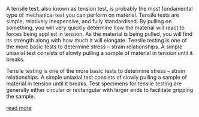  A tensile test, also known as tension test, is probably the most fundamental type of mechanical test you can perform on material. Tensile tests are simple, relatively inexpensive, and fully standardised. By pulling on something, you will very quickly determine how the material will react to forces being applied in tension. As the material is being pulled, you will find its strength along with how much it will elongate. Tensile testing is one of the more basic tests to determine stress – strain relationships. A simple uniaxial test consists of slowly pulling a sample of material in tension until it breaks.

Tensile testing is one of the more basic tests to determine stress – strain relationships. A simple uniaxial test consists of slowly pulling a sample of material in tension until it breaks. Test specimens for tensile testing are generally either circular or rectangular with larger ends to facilitate gripping the sample. 

<a href="docs/Exp-1-Tension-Test.pdf">read more</a>

